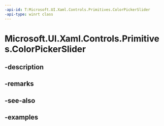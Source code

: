 ```yaml
---
-api-id: T:Microsoft.UI.Xaml.Controls.Primitives.ColorPickerSlider
-api-type: winrt class
---
```


<!-- Class syntax.
public class ColorPickerSlider : Slider, Slider
-->

# Microsoft.UI.Xaml.Controls.Primitives.ColorPickerSlider

## -description

## -remarks

## -see-also

## -examples

